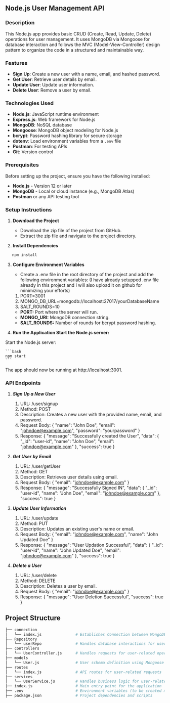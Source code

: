 ## Node.js User Management API

### Description
This Node.js app provides basic CRUD (Create, Read, Update, Delete) operations for user management. It uses MongoDB via Mongoose for database interaction and follows the MVC (Model-View-Controller) design pattern to organize the code in a structured and maintainable way.

### Features
- **Sign Up**: Create a new user with a name, email, and hashed password.
- **Get User**: Retrieve user details by email.
- **Update User**: Update user information.
- **Delete User**: Remove a user by email.

### Technologies Used
- **Node.js**: JavaScript runtime environment
- **Express.js**: Web framework for Node.js
- **MongoDB**: NoSQL database
- **Mongoose**: MongoDB object modeling for Node.js
- **bcrypt**: Password hashing library for secure storage
- **dotenv**: Load environment variables from a `.env` file
- **Postman**: For testing APIs
- **Git**: Version control

### Prerequisites
Before setting up the project, ensure you have the following installed:
- **Node.js** - Version 12 or later
- **MongoDB** - Local or cloud instance (e.g., MongoDB Atlas)
- **Postman** or any API testing tool

### Setup Instructions

1. **Download the Project**
   - Download the zip file of the project from GitHub.
   - Extract the zip file and navigate to the project directory.

2. **Install Dependencies**

```bash
   npm install
```

3. **Configure Environment Variables** 
    - Create a .env file in the root directory of the project and add the following environment variables:
    (I have already setupped .env file already in this project and I will also upload it on github for minimizing your efforts)

    1) PORT=3001
    2) MONGO_DB_URL=mongodb://localhost:27017/yourDatabaseName
    3) SALT_ROUNDS=10

    - **PORT:** Port where the server will run.
    - **MONGO_URI:** MongoDB connection string.
    - **SALT_ROUNDS:** Number of rounds for bcrypt password hashing.



4. **Run the Application Start the Node.js server:**
    
Start the Node.js server:

    ```bash
    npm start
    ```

The app should now be running at http://localhost:3001.

### API Endpoints

1. ***Sign Up a New User***

    1) URL: /user/signup
    2) Method: POST
    3) Description: Creates a new user with the provided name, email, and password.
    4) Request Body:
        {
        "name": "John Doe",
        "email": "johndoe@example.com",
        "password": "yourpassword"
        }
    5) Response:
        {
        "message": "Successfully created the User",
        "data": {
            "_id": "user-id",
            "name": "John Doe",
            "email": "johndoe@example.com"
        },
        "success": true
        }

2. ***Get User by Email***

    1) URL: /user/getUser
    2) Method: GET
    3) Description: Retrieves user details using email.
    4) Request Body:
        {
        "email": "johndoe@example.com"
        }
    5) Response:
        {
        "message": "Successfully Signed IN",
        "data": {
            "_id": "user-id",
            "name": "John Doe",
            "email": "johndoe@example.com"
        },
        "success": true
        }

3) ***Update User Information***

    1) URL: /user/update
    2) Method: PUT
    3) Description: Updates an existing user's name or email.
    4) Request Body:
        {
        "email": "johndoe@example.com",
        "name": "John Updated Doe"
        }
    5) Response:
        {
        "message": "User Updation Successful",
        "data": {
            "_id": "user-id",
            "name": "John Updated Doe",
            "email": "johndoe@example.com"
        },
        "success": true
        }

4) ***Delete a User***

    1) URL: /user/delete
    2) Method: DELETE
    3) Description: Deletes a user by email.
    4) Request Body:
        {
        "email": "johndoe@example.com"
        }
    5) Response:
        {
        "message": "User Deletion Successful",
        "success": true
        }

## Project Structure

```bash
├── connection
│   └── index.js               # Establishes Connection between MongoDB (database) and Project
├── Repository
│   └── userRepo               # Handles database interactions for user-related operations
├── controllers
│   └── UserController.js      # Handles requests for user-related operations
├── models
│   └── User.js                # User schema definition using Mongoose
├── routes
│   └── index.js               # API routes for user-related requests
├── services
│   └── UserService.js         # Handles business logic for user-related operations
├── index.js                   # Main entry point for the application
├── .env                       # Environment variables (to be created manually)
├── package.json               # Project dependencies and scripts
